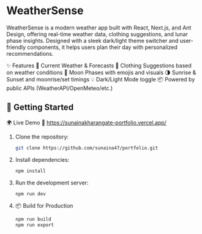 # WeatherSense
WeatherSense is a modern weather app built with React, Next.js, and Ant Design, offering real-time weather data, clothing suggestions, and lunar phase insights. Designed with a sleek dark/light theme switcher and user-friendly components, it helps users plan their day with personalized recommendations.

✨ Features
🔆 Current Weather & Forecasts
👕 Clothing Suggestions based on weather conditions
🌙 Moon Phases with emojis and visuals
🌗 Sunrise & Sunset and moonrise/set timings
💡 Dark/Light Mode toggle
📦 Powered by public APIs (WeatherAPI/OpenMeteo/etc.)

## 🚀 Getting Started

🌍 Live Demo
🔗 https://sunainakharangate-portfolio.vercel.app/

1. Clone the repository:
   ```bash
   git clone https://github.com/sunaina47/portfolio.git
   ```
2. Install dependencies:
   ```bash
   npm install
   ```
3. Run the development server:
   ```bash
   npm run dev
   ```
4. 📦 Build for Production
   ```bash
   npm run build
   npm run export
